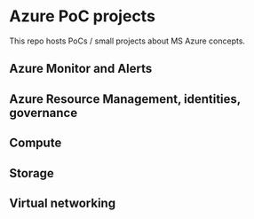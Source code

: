 # Azure PoC projects

This repo hosts PoCs / small projects about MS Azure concepts.

## Azure Monitor and Alerts

## Azure Resource Management, identities, governance

## Compute

## Storage

## Virtual networking

